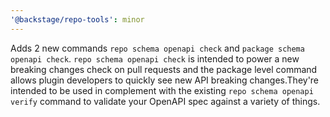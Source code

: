 ```yaml
---
'@backstage/repo-tools': minor
---
```


Adds 2 new commands `repo schema openapi check` and `package schema openapi check`. `repo schema openapi check` is intended to power a new breaking changes check on pull requests and the package level command allows plugin developers to quickly see new API breaking changes.They're intended to be used in complement with the existing `repo schema openapi verify` command to validate your OpenAPI spec against a variety of things.
